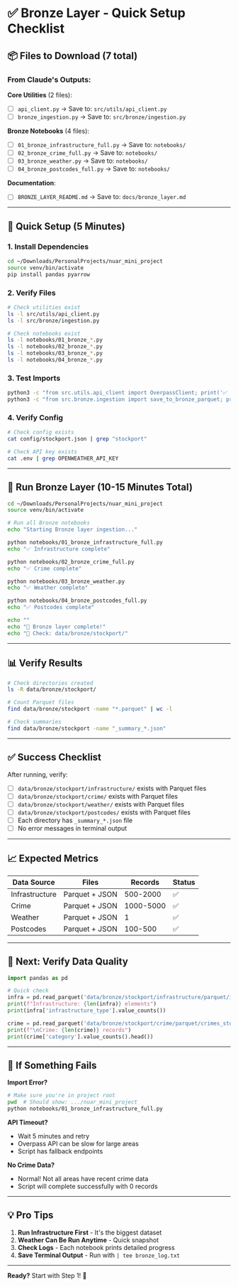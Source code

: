 # ✅ Bronze Layer - Quick Setup Checklist

## 📦 Files to Download (7 total)

### From Claude's Outputs:

**Core Utilities** (2 files):
- [ ] `api_client.py` → Save to: `src/utils/api_client.py`
- [ ] `bronze_ingestion.py` → Save to: `src/bronze/ingestion.py`

**Bronze Notebooks** (4 files):
- [ ] `01_bronze_infrastructure_full.py` → Save to: `notebooks/`
- [ ] `02_bronze_crime_full.py` → Save to: `notebooks/`
- [ ] `03_bronze_weather.py` → Save to: `notebooks/`
- [ ] `04_bronze_postcodes_full.py` → Save to: `notebooks/`

**Documentation**:
- [ ] `BRONZE_LAYER_README.md` → Save to: `docs/bronze_layer.md`

---

## 🔧 Quick Setup (5 Minutes)

### 1. Install Dependencies
```bash
cd ~/Downloads/PersonalProjects/nuar_mini_project
source venv/bin/activate
pip install pandas pyarrow
```

### 2. Verify Files
```bash
# Check utilities exist
ls -l src/utils/api_client.py
ls -l src/bronze/ingestion.py

# Check notebooks exist
ls -l notebooks/01_bronze_*.py
ls -l notebooks/02_bronze_*.py
ls -l notebooks/03_bronze_*.py
ls -l notebooks/04_bronze_*.py
```

### 3. Test Imports
```bash
python3 -c "from src.utils.api_client import OverpassClient; print('✅ OK')"
python3 -c "from src.bronze.ingestion import save_to_bronze_parquet; print('✅ OK')"
```

### 4. Verify Config
```bash
# Check config exists
cat config/stockport.json | grep "stockport"

# Check API key exists
cat .env | grep OPENWEATHER_API_KEY
```

---

## 🚀 Run Bronze Layer (10-15 Minutes Total)

```bash
cd ~/Downloads/PersonalProjects/nuar_mini_project
source venv/bin/activate

# Run all Bronze notebooks
echo "Starting Bronze layer ingestion..."

python notebooks/01_bronze_infrastructure_full.py
echo "✅ Infrastructure complete"

python notebooks/02_bronze_crime_full.py
echo "✅ Crime complete"

python notebooks/03_bronze_weather.py
echo "✅ Weather complete"

python notebooks/04_bronze_postcodes_full.py
echo "✅ Postcodes complete"

echo ""
echo "🎉 Bronze layer complete!"
echo "📁 Check: data/bronze/stockport/"
```

---

## 📊 Verify Results

```bash
# Check directories created
ls -R data/bronze/stockport/

# Count Parquet files
find data/bronze/stockport -name "*.parquet" | wc -l

# Check summaries
find data/bronze/stockport -name "_summary_*.json"
```

---

## ✅ Success Checklist

After running, verify:
- [ ] `data/bronze/stockport/infrastructure/` exists with Parquet files
- [ ] `data/bronze/stockport/crime/` exists with Parquet files
- [ ] `data/bronze/stockport/weather/` exists with Parquet files
- [ ] `data/bronze/stockport/postcodes/` exists with Parquet files
- [ ] Each directory has `_summary_*.json` file
- [ ] No error messages in terminal output

---

## 📈 Expected Metrics

| Data Source | Files | Records | Status |
|-------------|-------|---------|--------|
| Infrastructure | Parquet + JSON | 500-2000 | ✅ |
| Crime | Parquet + JSON | 1000-5000 | ✅ |
| Weather | Parquet + JSON | 1 | ✅ |
| Postcodes | Parquet + JSON | 100-500 | ✅ |

---

## 🎯 Next: Verify Data Quality

```python
import pandas as pd

# Quick check
infra = pd.read_parquet('data/bronze/stockport/infrastructure/parquet/infrastructure_stockport')
print(f"Infrastructure: {len(infra)} elements")
print(infra['infrastructure_type'].value_counts())

crime = pd.read_parquet('data/bronze/stockport/crime/parquet/crimes_stockport')
print(f"\nCrime: {len(crime)} records")
print(crime['category'].value_counts().head())
```

---

## 🔄 If Something Fails

**Import Error?**
```bash
# Make sure you're in project root
pwd  # Should show: .../nuar_mini_project
python notebooks/01_bronze_infrastructure_full.py
```

**API Timeout?**
- Wait 5 minutes and retry
- Overpass API can be slow for large areas
- Script has fallback endpoints

**No Crime Data?**
- Normal! Not all areas have recent crime data
- Script will complete successfully with 0 records

---

## 💡 Pro Tips

1. **Run Infrastructure First** - It's the biggest dataset
2. **Weather Can Be Run Anytime** - Quick snapshot
3. **Check Logs** - Each notebook prints detailed progress
4. **Save Terminal Output** - Run with `| tee bronze_log.txt`

---

**Ready?** Start with Step 1! 🚀